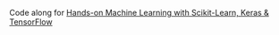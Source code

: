 Code along for [Hands-on Machine Learning with Scikit-Learn, Keras & TensorFlow](https://github.com/ageron/handson-ml2)
